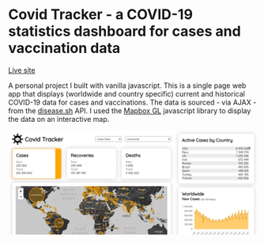 # Covid Tracker - a COVID-19 statistics dashboard for cases and vaccination data

[Live site](https://covid-tracker-977a3.web.app)

A personal project I built with vanilla javascript. This is a single page web app that displays (worldwide and country specific) current and historical COVID-19 data for cases and vaccinations. The data is sourced - via AJAX - from the [disease.sh](https://disease.sh) API. I used the [Mapbox GL](https://docs.mapbox.com/mapbox-gl-js/guides/) javascript library to display the data on an interactive map.

![screenshot](./public/images/screenshot.png?raw=true 'Title')
